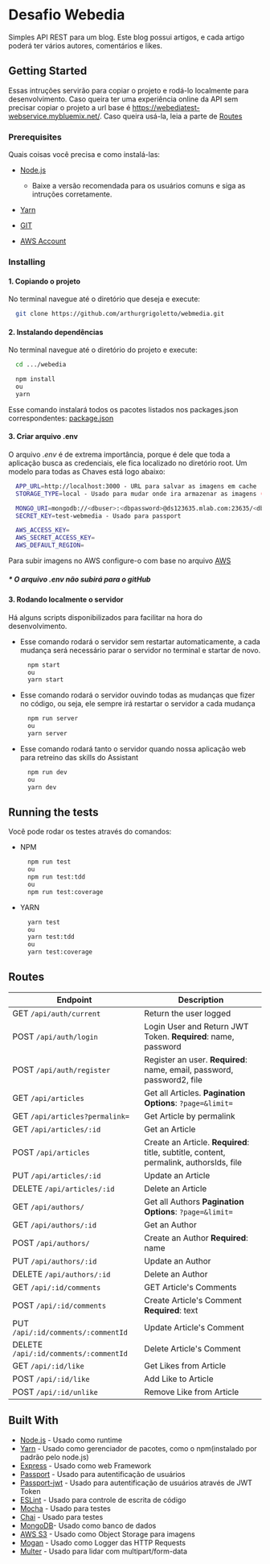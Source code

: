 # Desafio Webedia

Simples API REST para um blog. Este blog possui artigos, e cada artigo poderá ter vários autores, comentários e likes.

## Getting Started

Essas intruções servirão para copiar o projeto e rodá-lo localmente para desenvolvimento. Caso queira ter uma experiência online da API sem precisar copiar o projeto a url base é <https://webediatest-webservice.mybluemix.net/>. Caso queira usá-la, leia a parte de [Routes](#routes)

### Prerequisites

Quais coisas você precisa e como instalá-las:

- [Node.js](https://nodejs.org/en/)

  - Baixe a versão recomendada para os usuários comuns e siga as intruções corretamente.

- [Yarn](https://yarnpkg.com/pt-BR/)
- [GIT](https://git-scm.com/book/en/v2/Getting-Started-Installing-Git)
- [AWS Account](https://console.aws.amazon.com/)

### Installing

#### 1. Copiando o projeto

No terminal navegue até o diretório que deseja e execute:

```bash
  git clone https://github.com/arthurgrigoletto/webmedia.git
```

#### 2. Instalando dependências

No terminal navegue até o diretório do projeto e execute:

```bash
  cd .../webedia

  npm install
  ou
  yarn
```

Esse comando instalará todos os pacotes listados nos packages.json correspondentes: [package.json](https://github.com/arthurgrigoletto/webmedia/blob/master/package.json)

#### 3. Criar arquivo .env

O arquivo _.env_ é de extrema importância, porque é dele que toda a aplicação busca as credenciais, ele fica localizado no diretório root. Um modelo para todas as Chaves está logo abaixo:

```bash
  APP_URL=http://localhost:3000 - URL para salvar as imagens em cache
  STORAGE_TYPE=local - Usado para mudar onde ira armazenar as imagens (Options: local / s3)

  MONGO_URI=mongodb://<dbuser>:<dbpassword>@ds123635.mlab.com:23635/<dbname>
  SECRET_KEY=test-webmedia - Usado para passport

  AWS_ACCESS_KEY=
  AWS_SECRET_ACCESS_KEY=
  AWS_DEFAULT_REGION=
```

Para subir imagens no AWS configure-o com base no arquivo [AWS](https://github.com/arthurgrigoletto/webmedia/blob/master/docs/aws.md)

##### \* _O arquivo .env não subirá para o gitHub_

#### 3. Rodando localmente o servidor

Há alguns scripts disponibilizados para facilitar na hora do desenvolvimento.

- Esse comando rodará o servidor sem restartar automaticamente, a cada mudança será necessário parar o servidor no terminal e startar de novo.

  ```bash
    npm start
    ou
    yarn start
  ```

- Esse comando rodará o servidor ouvindo todas as mudanças que fizer no código, ou seja, ele sempre irá restartar o servidor a cada mudança

  ```bash
    npm run server
    ou
    yarn server
  ```

- Esse comando rodará tanto o servidor quando nossa aplicação web para retreino das skills do Assistant

  ```bash
    npm run dev
    ou
    yarn dev
  ```

## Running the tests

Você pode rodar os testes através do comandos:

- NPM

  ```bash
    npm run test
    ou
    npm run test:tdd
    ou
    npm run test:coverage
  ```

- YARN

  ```bash
    yarn test
    ou
    yarn test:tdd
    ou
    yarn test:coverage
  ```

## Routes

| Endpoint                              | Description                                                                            |
| ------------------------------------- | -------------------------------------------------------------------------------------- |
| GET `/api/auth/current`               | Return the user logged                                                                 |
| POST `/api/auth/login`                | Login User and Return JWT Token. **Required**: name, password                          |
| POST `/api/auth/register`             | Register an user. **Required**: name, email, password, password2, file                 |
| GET `/api/articles`                   | Get all Articles. **Pagination Options**: `?page=&limit=`                              |
| GET `/api/articles?permalink=`        | Get Article by permalink                                                               |
| GET `/api/articles/:id`               | Get an Article                                                                         |
| POST `/api/articles`                  | Create an Article. **Required**: title, subtitle, content, permalink, authorsIds, file |
| PUT `/api/articles/:id`               | Update an Article                                                                      |
| DELETE `/api/articles/:id`            | Delete an Article                                                                      |
| GET `/api/authors/`                   | Get all Authors **Pagination Options**: `?page=&limit=`                                |
| GET `/api/authors/:id`                | Get an Author                                                                          |
| POST `/api/authors/`                  | Create an Author **Required**: name                                                    |
| PUT `/api/authors/:id`                | Update an Author                                                                       |
| DELETE `/api/authors/:id`             | Delete an Author                                                                       |
| GET `/api/:id/comments`               | GET Article's Comments                                                                 |
| POST `/api/:id/comments`              | Create Article's Comment  **Required**: text                                           |
| PUT `/api/:id/comments/:commentId`    | Update Article's Comment                                                               |
| DELETE `/api/:id/comments/:commentId` | Delete Article's Comment                                                               |
| GET `/api/:id/like`                   | Get Likes from Article                                                                 |
| POST `/api/:id/like`                  | Add Like to Article                                                                    |
| POST `/api/:id/unlike`                | Remove Like from Article                                                               |

## Built With

- [Node.js](https://nodejs.org/en/) - Usado como runtime
- [Yarn](https://yarnpkg.com/pt-BR/) - Usado como gerenciador de pacotes, como o npm(instalado por padrão pelo node.js)
- [Express](https://expressjs.com/pt-br/) - Usado como web Framework
- [Passport](http://www.passportjs.org/) - Usado para autentificação de usuários
- [Passport-jwt](https://github.com/themikenicholson/passport-jwt) - Usado para autentificação de usuários através de JWT Token
- [ESLint](https://eslint.org/) - Usado para controle de escrita de código
- [Mocha](https://mochajs.org/) - Usado para testes
- [Chai](https://www.chaijs.com/) - Usado para testes
- [MongoDB](https://www.mongodb.com/)- Usado como banco de dados
- [AWS S3](https://aws.amazon.com/pt/s3/) - Usado como Object Storage para imagens
- [Mogan](https://github.com/expressjs/morgan) - Usado como Logger das HTTP Requests
- [Multer](https://github.com/expressjs/multer) - Usado para lidar com multipart/form-data
